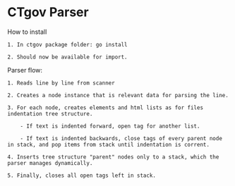 # CTgov Parser

How to install
    
    1. In ctgov package folder: go install

    2. Should now be available for import.

Parser flow:

    1. Reads line by line from scanner

    2. Creates a node instance that is relevant data for parsing the line.

    3. For each node, creates elements and html lists as for files indentation tree structure.

        - If text is indented forward, open tag for another list.

        - If text is indented backwards, close tags of every parent node in stack, and pop items from stack until indentation is corrent.

    4. Inserts tree structure "parent" nodes only to a stack, which the parser manages dynamically.

    5. Finally, closes all open tags left in stack.
